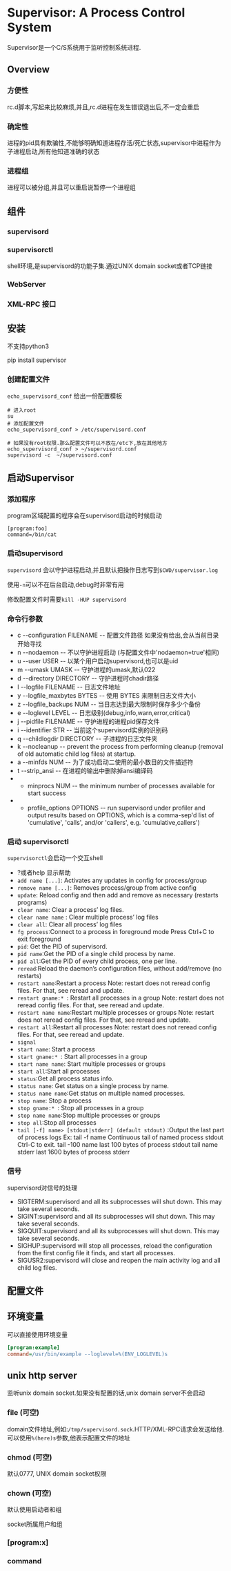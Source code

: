 # Supervisor: A Process Control System
Supervisor是一个C/S系统用于监听控制系统进程.


## Overview

### 方便性

rc.d脚本,写起来比较麻烦,并且,rc.d进程在发生错误退出后,不一定会重启

### 确定性

进程的pid具有欺骗性,不能够明确知道进程存活/死亡状态,supervisor中进程作为子进程启动,所有他知道准确的状态

### 进程组

进程可以被分组,并且可以重启说暂停一个进程组

## 组件

### supervisord


### supervisorctl

shell环境,是supervisord的功能子集.通过UNIX domain socket或者TCP链接

### WebServer

### XML-RPC 接口

## 安装

不支持python3

pip install supervisor

### 创建配置文件

`echo_supervisord_conf` 给出一份配置模板

```shell
# 进入root
su
# 添加配置文件
echo_supervisord_conf > /etc/supervisord.conf

# 如果没有root权限.那么配置文件可以不放在/etc下,放在其他地方
echo_supervisord_conf > ~/supervisord.conf
supervisord -c  ~/supervisord.conf
```

## 启动Supervisor

### 添加程序

program区域配置的程序会在supervisord启动的时候启动

```
[program:foo]
command=/bin/cat
```

### 启动supervisord

`supervisord` 会以守护进程启动,并且默认把操作日志写到`$CWD/supervisor.log`

使用`-n`可以不在后台启动,debug时非常有用

修改配置文件时需要`kill -HUP supervisord`

### 命令行参数

- c --configuration FILENAME -- 配置文件路径 如果没有给出,会从当前目录开始寻找
- n --nodaemon -- 不以守护进程启动 (与配置文件中'nodaemon=true'相同)
- u --user USER -- 以某个用户启动supervisord,也可以是uid
- m --umask UMASK -- 守护进程的umask,默认022
- d --directory DIRECTORY -- 守护进程时chadir路径
- l --logfile FILENAME -- 日志文件地址
- y --logfile_maxbytes BYTES -- 使用 BYTES 来限制日志文件大小
- z --logfile_backups NUM -- 当日志达到最大限制时保存多少个备份
- e --loglevel LEVEL -- 日志级别(debug,info,warn,error,critical)
- j --pidfile FILENAME -- 守护进程的进程pid保存文件
- i --identifier STR -- 当前这个supervisord实例的识别码
- q --childlogdir DIRECTORY -- 子进程的日志文件夹
- k --nocleanup --  prevent the process from performing cleanup (removal of
                    old automatic child log files) at startup.
- a --minfds NUM -- 为了成功启动二使用的最小数目的文件描述符
- t --strip_ansi -- 在进程的输出中删除掉ansi编译码
- - minprocs NUM  -- the minimum number of processes available for start success
- - profile_options OPTIONS -- run supervisord under profiler and output
                                results based on OPTIONS, which  is a comma-sep'd
                                list of 'cumulative', 'calls', and/or 'callers',
                                e.g. 'cumulative,callers')


### 启动 supervisorctl

`supervisorctl`会启动一个交互shell

- ?或者help 显示帮助
- `add name [...]`: Activates any updates in config for process/group
- `remove name [...]`: Removes process/group from active config
- `update`: Reload config and then add and remove as necessary (restarts programs)
- `clear name`: Clear a process’ log files.
- `clear name name` : Clear multiple process’ log files
- `clear all`: Clear all process’ log files
- `fg process`:Connect to a process in foreground mode Press Ctrl+C to exit foreground
- `pid`: Get the PID of supervisord.
- `pid name`:Get the PID of a single child process by name.
- `pid all`:Get the PID of every child process, one per line.
- `reread`:Reload the daemon’s configuration files, without add/remove (no restarts)
- `restart name`:Restart a process Note: restart does not reread config files. For that, see reread and update.
- `restart gname:* `: Restart all processes in a group Note: restart does not reread config files. For that, see reread and update.
- `restart name name`:Restart multiple processes or groups Note: restart does not reread config files. For that, see reread and update.
- `restart all`:Restart all processes Note: restart does not reread config files. For that, see reread and update.
- `signal`
- `start name`: Start a process
- `start gname:* `: Start all processes in a group
- `start name name`: Start multiple processes or groups
- `start all`:Start all processes
- `status`:Get all process status info.
- `status name`: Get status on a single process by name.
- `status name name`:Get status on multiple named processes.
- `stop name`: Stop a process
- `stop gname:* `: Stop all processes in a group
- `stop name name`:Stop multiple processes or groups
- `stop all`:Stop all processes
- `tail [-f] name> [stdout|stderr] (default stdout)` :Output the last part of process logs Ex: tail -f name Continuous tail of named process stdout Ctrl-C to exit. tail -100 name last 100 bytes of process stdout tail name stderr last 1600 bytes of process stderr

### 信号

supervisord对信号的处理

- SIGTERM:supervisord and all its subprocesses will shut down. This may take several seconds.
- SIGINT:supervisord and all its subprocesses will shut down. This may take several seconds.
- SIGQUIT:supervisord and all its subprocesses will shut down. This may take several seconds.
- SIGHUP:supervisord will stop all processes, reload the configuration from the first config file it finds, and start all processes.
- SIGUSR2:supervisord will close and reopen the main activity log and all child log files.

## 配置文件

## 环境变量

可以直接使用环境变量
```ini
[program:example]
command=/usr/bin/example --loglevel=%(ENV_LOGLEVEL)s
```

## unix http server

监听unix domain socket.如果没有配置的话,unix domain server不会启动

### file (可空)

domain文件地址,例如:`/tmp/supervisord.sock`.HTTP/XML-RPC请求会发送给他.可以使用`%(here)s`参数,他表示配置文件的地址


### chmod (可空)
 
默认0777, UNIX domain socket权限

### chown (可空)

默认使用启动者和组

socket所属用户和组

### 

### [program:x]

### command


